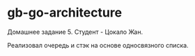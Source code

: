 # gb-go-architecture
Домашнее задание 5.
Студент - Цокало Жан.

Реализовал очередь и стэк на основе односвязного списка.